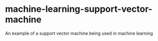 # machine-learning-support-vector-machine
An example of a support vector machine being used in machine learning
